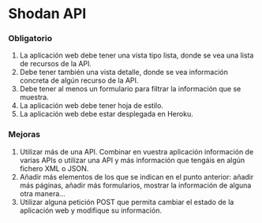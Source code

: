 # Shodan API
### Obligatorio

1. La aplicación web debe tener una vista tipo lista, donde se vea una lista de recursos de la API.
2. Debe tener también una vista detalle, donde se vea información concreta de algún recurso de la API.
3. Debe tener al menos un formulario para filtrar la información que se muestra.
4. La aplicación web debe tener hoja de estilo.
5. La aplicación web debe estar desplegada en Heroku.
### Mejoras

1. Utilizar más de una API. Combinar en vuestra aplicación información de varias APIs o utilizar una API y más información que tengáis en algún fichero XML o JSON.
2. Añadir más elementos de los que se indican en el punto anterior: añadir más páginas, añadir más formularios, mostrar la información de alguna otra manera...
3. Utilizar alguna petición POST que permita cambiar el estado de la aplicación web y modifique su información.

